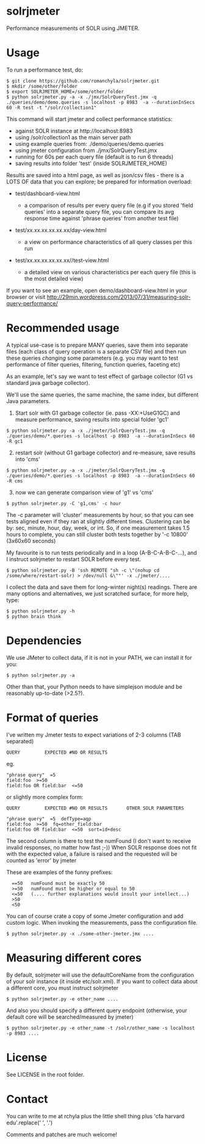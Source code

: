 solrjmeter
==========

Performance measurements of SOLR using JMETER.


Usage
=====


To run a performance test, do:

```  
$ git clone https://github.com/romanchyla/solrjmeter.git
$ mkdir /some/other/folder
$ export SOLRJMETER_HOME=/some/other/folder
$ python solrjmeter.py -a -x ./jmx/SolrQueryTest.jmx -q ./queries/demo/demo.queries -s localhost -p 8983  -a --durationInSecs 60 -R test -t "/solr/collection1"
```


This command will start jmeter and collect performance statistics:
  - against SOLR instance at http://localhost:8983
  - using /solr/collection1 as the main server path
  - using example queries from: ./demo/queries/demo.queries
  - using jmeter configuration from ./jmx/SolrQueryTest.jmx
  - running for 60s per each query file (default is to run 6 threads)
  - saving results into folder 'test' (inside SOLRJMETER_HOME)



Results are saved into a html page, as well as json/csv files - there is a LOTS OF data that you can explore;
be prepared for information overload:

  - test/dashboard-view.html
      - a comparison of results per every query file (e.g if you stored 'field queries' into a
        separate query file, you can compare its avg response time against 'phrase queries' from 
        another test file)
  
  - test/xx.xx.xx.xx.xx.xx/day-view.html
      - a view on performance characteristics of all query classes per this run 
      
  - test/xx.xx.xx.xx.xx.xx/<query-file>/test-view.html
      - a detailed view on various characteristics per each query file (this is the most detailed view)
      

If you want to see an example, open demo/dashboard-view.html in your browser  or visit
http://29min.wordpress.com/2013/07/31/measuring-solr-query-performance/




Recommended usage
=================

A typical use-case is to prepare MANY queries, save them into
separate files (each class of query operation is a separate
CSV file) and then run these queries *changing* some parameters
(e.g. you may want to test performance of filter queries, filtering,
function queries, faceting etc)


As an example, let's say we want to test effect of garbage collector 
(G1 vs standard java garbage collector).

We'll use the same queries, the same machine, the same index, 
but different Java parameters.


1. Start solr with G1 garbage collector (ie. pass -XX:+UseG1GC) 
   and measure performance, saving results into special folder 'gc1'
  
  ```
  $ python solrjmeter.py -a -x ./jmeter/SolrQueryTest.jmx -q ./queries/demo/*.queries -s localhost -p 8983  -a --durationInSecs 60 -R gc1
  ```
  
2. restart solr (without G1 garbage collector) and re-measure, save results into 'cms'
  
  ```
  $ python solrjmeter.py -a -x ./jmeter/SolrQueryTest.jmx -q ./queries/demo/*.queries -s localhost -p 8983  -a --durationInSecs 60 -R cms
  ```
  
3. now we can generate comparison view of 'g1' vs 'cms'
  
  ```
  $ python solrjmeter.py -C 'g1,cms' -c hour
  ```
  
  The -c parameter will 'cluster' measurements by hour, so that you can see tests aligned even if they
  ran at slightly different times. Clustering can be by: sec, minute, hour, day, week, or int.
  So, if one measurement takes 1.5 hours to complete, you can still cluster both tests together by '-c 10800'
  (3x60x60 seconds)


My favourite is to run tests periodically and in a loop (A-B-C-A-B-C-...), and I instruct solrjmeter
to restart SOLR before every test. 
  
  ```
  $ python solrjmeter.py -B 'ssh REMOTE "sh -c \"(nohup cd /some/where/restart-solr) > /dev/null &\""' -x ./jmeter/....
  ```

I collect the data and save them for long-winter night(s) readings. There are many options and alternatives, 
we just scratched surface, for more help, type:

```
$ python solrjmeter.py -h
$ python brain think
```



Dependencies
============

We use JMeter to collect data, if it is not in your PATH, we can install it for you:

```
$ python solrjmeter.py -a
```

Other than that, your Python needs to have simplejson module and be reasonably up-to-date (>2.5?).



Format of queries
=================

I've written my Jmeter tests to expect variations of 2-3 columns (TAB separated)

```
QUERY         EXPECTED #NO OR RESULTS
```

eg.

```
"phrase query"  =5
field:foo  >=50
field:foo OR field:bar  <=50
```

or slightly more complex form:

```
QUERY         EXPECTED #NO OR RESULTS       OTHER SOLR PARAMETERS

"phrase query"  =5  defType=aqp
field:foo  >=50  fq=other_field:bar
field:foo OR field:bar  <=50  sort=id+desc
```


The second column is there to test the numFound (I don't want to receive
invalid responses, no matter how fast ;-)) When SOLR response does not fit
with the expected value, a failure is raised and the requested will be counted
as 'error' by jmeter

These are examples of the funny prefixes:

```
  ==50   numFound must be exactly 50
  >=50   numFound must be higher or equal to 50
  <=50   (.... further explanations would insult your intellect...)
  >50
  <50
```
  

You can of course crate a copy of some Jmeter configuration and add custom logic. When
invoking the measurements, pass the configuration file.

```
$ python solrjmeter.py -x ./some-other-jmeter.jmx ....
```


Measuring different cores
=========================

By default, solrjmeter will use the defaultCoreName from the configuration of 
your solr instance (it inside etc/solr.xml). If you want to collect data about
a different core, you must instruct solrjmeter

```
$ python solrjmeter.py -e other_name ....
```

And also you should specify a different query endpoint (otherwise, your default
core will be searched/measured by jmeter)


```
$ python solrjmeter.py -e other_name -t /solr/other_name -s localhost -p 8983 ....
```

License
=======

See LICENSE in the root folder.


Contact
=======

You can write to me at rchyla plus the little shell thing plus 'cfa harvard edu'.replace(' ', '.')

Comments and patches are much welcome!